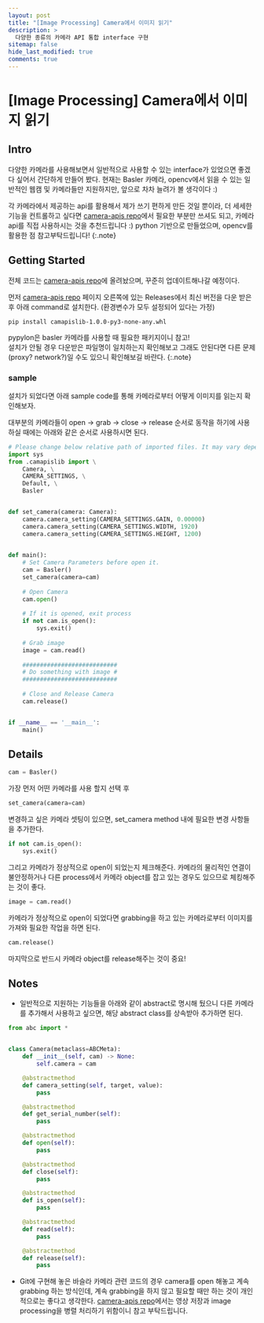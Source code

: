 ```yaml
---
layout: post
title: "[Image Processing] Camera에서 이미지 읽기"
description: >
  다양한 종류의 카메라 API 통합 interface 구현
sitemap: false
hide_last_modified: true
comments: true
---
```



# [Image Processing] Camera에서 이미지 읽기

## Intro
다양한 카메라를 사용해보면서 일반적으로 사용할 수 있는 interface가 있었으면 좋겠다 싶어서 간단하게 만들어 봤다.
현재는 Basler 카메라, opencv에서 읽을 수 있는 일반적인 웹캠 및 카메라들만 지원하지만, 앞으로 차차 늘려가 볼 생각이다 :)

각 카메라에서 제공하는 api를 활용해서 제가 쓰기 편하게 만든 것일 뿐이라, 더 세세한 기능을 컨트롤하고 싶다면
[camera-apis repo]에서 필요한 부분만 쓰셔도 되고, 카메라 api를 직접 사용하시는 것을 추천드립니다 :)
python 기반으로 만들었으며, opencv를 활용한 점 참고부탁드립니다!
{:.note}


## Getting Started
전체 코드는 [camera-apis repo]에 올려놨으며, 꾸준히 업데이트해나갈 예정이다.

먼저 [camera-apis repo] 페이지 오른쪽에 있는 Releases에서 최신 버전을 다운 받은 후 아래 command로 설치한다.
(환경변수가 모두 설정되어 있다는 가정)

~~~console
pip install camapislib-1.0.0-py3-none-any.whl
~~~

pypylon은 basler 카메라를 사용할 때 필요한 패키지이니 참고!  
설치가 안될 경우 다운받은 파일명이 일치하는지 확인해보고 그래도 안된다면 다른 문제(proxy? network?)일 수도 있으니 확인해보길 바란다. 
{:.note}

### sample
설치가 되었다면 아래 sample code를 통해 카메라로부터 어떻게 이미지를 읽는지 확인해보자.

대부분의 카메라들이 open -> grab -> close -> release 순서로 동작을 하기에 사용하실 때에는 아래와 같은 순서로 사용하시면 된다.

~~~python
# Please change below relative path of imported files. It may vary depending on your project.
import sys
from .camapislib import \
    Camera, \
    CAMERA_SETTINGS, \
    Default, \
    Basler


def set_camera(camera: Camera):
    camera.camera_setting(CAMERA_SETTINGS.GAIN, 0.00000)
    camera.camera_setting(CAMERA_SETTINGS.WIDTH, 1920)
    camera.camera_setting(CAMERA_SETTINGS.HEIGHT, 1200)
    

def main():
    # Set Camera Parameters before open it.
    cam = Basler()
    set_camera(camera=cam)
    
    # Open Camera
    cam.open()
    
    # If it is opened, exit process
    if not cam.is_open():
        sys.exit()
    
    # Grab image
    image = cam.read()
    
    ###########################
    # Do something with image #
    ###########################
        
    # Close and Release Camera
    cam.release()


if __name__ == '__main__':
    main()
~~~

## Details
~~~python
cam = Basler()
~~~
가장 먼저 어떤 카메라를 사용 할지 선택 후

~~~python
set_camera(camera=cam)
~~~
변경하고 싶은 카메라 셋팅이 있으면, set_camera method 내에 필요한 변경 사항들을 추가한다.

~~~python
if not cam.is_open():
    sys.exit()
~~~
그리고 카메라가 정상적으로 open이 되었는지 체크해준다. 
카메라의 물리적인 연결이 불안정하거나 다른 process에서 카메라 object를 잡고 있는 경우도 있으므로 체킹해주는 것이 좋다.

~~~python
image = cam.read()
~~~
카메라가 정상적으로 open이 되었다면 grabbing을 하고 있는 카메라로부터 이미지를 가져와 필요한 작업을 하면 된다.

~~~python
cam.release()
~~~
마지막으로 반드시 카메라 object를 release해주는 것이 중요!


## Notes
- 일반적으로 지원하는 기능들을 아래와 같이 abstract로 명시해 뒀으니 다른 카메라를 추가해서 사용하고 싶으면,
해당 abstract class를 상속받아 추가하면 된다.

~~~python
from abc import *


class Camera(metaclass=ABCMeta):
    def __init__(self, cam) -> None:
        self.camera = cam

    @abstractmethod
    def camera_setting(self, target, value):
        pass

    @abstractmethod
    def get_serial_number(self):
        pass

    @abstractmethod
    def open(self):
        pass

    @abstractmethod
    def close(self):
        pass

    @abstractmethod
    def is_open(self):
        pass

    @abstractmethod
    def read(self):
        pass

    @abstractmethod
    def release(self):
        pass
~~~

- Git에 구현해 놓은 바슬라 카메라 관련 코드의 경우 camera를 open 해놓고 계속 grabbing 하는 방식인데, 
계속 grabbing을 하지 않고 필요할 때만 하는 것이 개인적으로는 좋다고 생각한다. 
[camera-apis repo]에서는 영상 저장과 image processing을 병렬 처리하기 위함이니 참고 부탁드립니다.


<!-- links -->
[camera-apis repo]: https://github.com/devpko/camera-apis